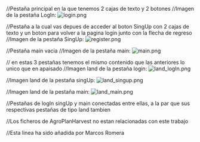 //Pestaña principal en la que tenemos 2 cajas de texto y 2 botones 
//Imagen de la pestaña LogIn: 
![login.png](img%2Flogin.png)

//Pestaña a la cual vas depues de acceder al boton SingUp con 2 cajas de texto y un boton para volver a la pagina login junto con la flecha de regreso
//Imagen de la pestaña SingUp: 
![register.png](img%2Fregister.png)

//Pestaña main vacia
//Imagen de la pestaña main:
![main.png](img%2Fmain.png)


// en estas 3 pestañas tenemos el mismo contenido que las anteriores lo unico que en apaisado
//Imagen land de la pestaña login: 
![land_logIn.png](img%2Fland_logIn.png)

//Imagen land de la pestaña singUp: 
![land_singup.png](img%2Fland_singup.png)

//Imagen land de la pestaña main: 
![land_main.png](img%2Fland_main.png)

//Pestañas de logIn singUp y main conectadas entre ellas, a la par que sus respectivas pestañas de tipo land tambien


//Los ficheros de AgroPlanHarvest no estan relacionadas con este trabajo


//Esta linea ha sido añadida por Marcos Romera